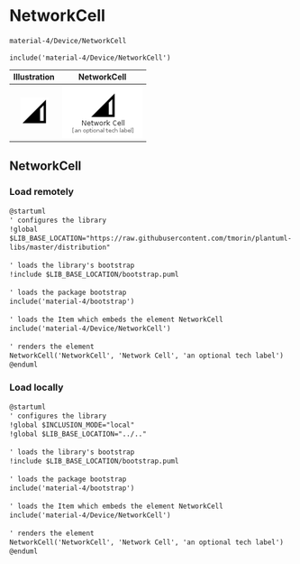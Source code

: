 # NetworkCell


```text
material-4/Device/NetworkCell
```

```text
include('material-4/Device/NetworkCell')
```



| Illustration | NetworkCell |
| :---: | :---: |
| ![illustration for Illustration](../../material-4/Device/NetworkCell.png) | ![illustration for NetworkCell](../../material-4/Device/NetworkCell.Local.png) |




## NetworkCell

### Load remotely
```plantuml
@startuml
' configures the library
!global $LIB_BASE_LOCATION="https://raw.githubusercontent.com/tmorin/plantuml-libs/master/distribution"

' loads the library's bootstrap
!include $LIB_BASE_LOCATION/bootstrap.puml

' loads the package bootstrap
include('material-4/bootstrap')

' loads the Item which embeds the element NetworkCell
include('material-4/Device/NetworkCell')

' renders the element
NetworkCell('NetworkCell', 'Network Cell', 'an optional tech label')
@enduml
```

### Load locally
```plantuml
@startuml
' configures the library
!global $INCLUSION_MODE="local"
!global $LIB_BASE_LOCATION="../.."

' loads the library's bootstrap
!include $LIB_BASE_LOCATION/bootstrap.puml

' loads the package bootstrap
include('material-4/bootstrap')

' loads the Item which embeds the element NetworkCell
include('material-4/Device/NetworkCell')

' renders the element
NetworkCell('NetworkCell', 'Network Cell', 'an optional tech label')
@enduml
```


